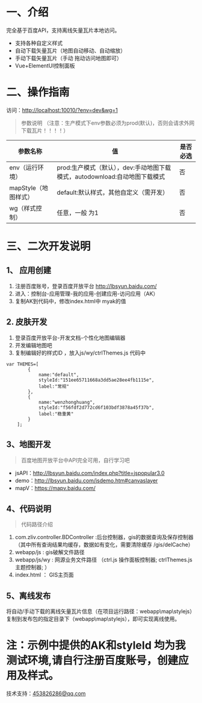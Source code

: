 # 一、介绍
完全基于百度API，支持离线矢量瓦片本地访问。
* 支持各种自定义样式
* 自动下载矢量瓦片（地图自动移动、自动缩放）
* 手动下载矢量瓦片（手动 拖动访问地图即可）
* Vue+ElementUI控制面板

# 二、操作指南
 访问：<http://localhost:10010/?env=dev&wg=1>
 
> 参数说明 （注意：生产模式下env参数必须为prod(默认)，否则会请求外网下载瓦片！！！！）

|  参数名称   | 值  | 是否必选 |
|  ----  | ----  | ---- |
| env（运行环境）  | prod:生产模式（默认），dev:手动地图下载模式，autodownload:自动地图下载模式 | 否 |
| mapStyle（地图样式）  | default:默认样式，其他自定义（需开发） | 否 |
| wg（样式控制）  | 任意，一般 为1 | 否 |

# 三、二次开发说明
##  1、 应用创建
1. 注册百度账号，登录百度开放平台  http://lbsyun.baidu.com/
2. 进入：控制台-应用管理-我的应用-创建应用-访问应用（AK）
3. 复制AK到代码中，修改index.html中   myak的值

## 2. 皮肤开发
1. 登录百度开放平台-开发文档-个性化地图编辑器
2. 开发编辑地图吧
3. 复制编辑好的样式ID ，放入js/wy/ctrlThemes.js 代码中
```
var THEMES=[
		{
			name:"default",
			styleId:"151ee65711668a3dd5ae28ee4fb1115e",
			label:"常规"
		},
		{
			name:"wenzhonghuang",
			styleId:"f56fdf2d772cd6f103bdf3878a45f37b",
			label:"稳重黄"
		}
	];
```

## 3、地图开发
> 百度地图开放平台中API完全可用，自行学习吧

* jsAPI：http://lbsyun.baidu.com/index.php?title=jspopular3.0
* demo：http://lbsyun.baidu.com/jsdemo.htm#canvaslayer
* mapV：https://mapv.baidu.com/

## 4、代码说明
> 代码路径介绍

1. com.zliv.controller.BDController :后台控制器，gis的数据查询及保存控制器（其中所有查询结果均缓存，数据如有变化，需要清除缓存  /gis/delCache）
2. webapp/js : gis破解文件路径
3. webapp/js/wy : 网源业务文件路径 （ctrl.js 操作面板控制器;  ctrlThemes.js 主题控制器;    ）
4. index.html ：  GIS主页面

## 5、离线发布

将自动/手动下载的离线矢量瓦片信息（在项目运行路径：webapp\map\stylejs）复制到发布包的指定目录下（webapp\map\stylejs），即可实现离线使用。

# 注：示例中提供的AK和styleId 均为我测试环境,请自行注册百度账号，创建应用及样式。
技术支持：453826286@qq.com
